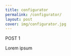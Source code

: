 ```yaml
---
title: configurator
permalink: /configurator/
layout: post
cover: img/configurator.jpg
---
```


POST 1

Lorem ipsum
